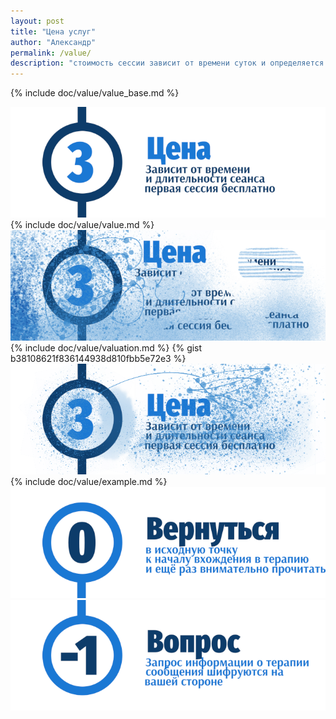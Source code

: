 ```yaml
---
layout: post
title: "Цена услуг"
author: "Александр"
permalink: /value/
description: "стоимость сессии зависит от времени суток и определяется часовым поясом клиента, минимальная для дневных работчих часов Европы и максимальна для рабочих часов Северной или Южной Америки"
---
```

{% include doc/value/value_base.md %}

![Текущая стоимость сеансов психотерапии](/_img/3.png)
{% include doc/value/value.md %}
![Как расчитать стоимость сеанса психотерапии](/_img/3-1.png)
{% include doc/value/valuation.md %}
{% gist b38108621f836144938d810fbb5e72e3 %}
![Примеры расчета стоимости сеанса психотерапии](/_img/3-2.png)
{% include doc/value/example.md %}
<a href="/">![Психотерапия для русскоговорящих ит-профессионалов](/_img/0.png)</a>
<a href="https://bit.ly/3yhBEb4" target=_blank>![Вопросы ответы для пациента психотерапевта](/_img/-1.png)</a>
